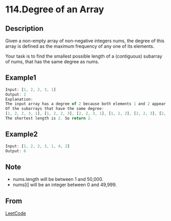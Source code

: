 # 114.Degree of an Array

## Description

Given a non-empty array of non-negative integers nums, the degree of this array is defined as the maximum frequency of any one of its elements.

Your task is to find the smallest possible length of a (contiguous) subarray of nums, that has the same degree as nums.

## Example1

```javascript
Input: [1, 2, 2, 3, 1]
Output: 2
Explanation:
The input array has a degree of 2 because both elements 1 and 2 appear twice.
Of the subarrays that have the same degree:
[1, 2, 2, 3, 1], [1, 2, 2, 3], [2, 2, 3, 1], [1, 2, 2], [2, 2, 3], [2, 2]
The shortest length is 2. So return 2.
```

## Example2

```javascript
Input: [1, 2, 2, 3, 1, 4, 2]
Output: 6
```

## Note

* nums.length will be between 1 and 50,000.
* nums[i] will be an integer between 0 and 49,999.

## From

[LeetCode](https://leetcode.com/problems/degree-of-an-array)

